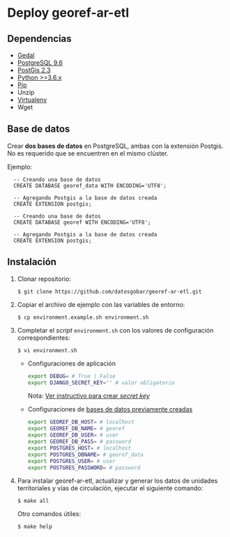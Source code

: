 # Deploy georef-ar-etl

## Dependencias

- [Gedal](http://www.gdal.org/index.html)
- [PostgreSQL 9.6](https://www.postgresql.org/download/)
- [PostGis 2.3](http://postgis.net/install/)
- [Python >=3.6.x](https://www.python.org/downloads/)
- [Pip](https://pip.pypa.io/en/stable/installing/)
- Unzip
- [Virtualenv](https://packaging.python.org/guides/installing-using-pip-and-virtualenv/)
- Wget

## Base de datos

Crear **dos bases de datos** en PostgreSQL, ambas con la extensión Postgis. No es requerido que se encuentren en el mismo clúster.

Ejemplo:

```plsql
  -- Creando una base de datos
  CREATE DATABASE georef_data WITH ENCODING='UTF8';

  -- Agregando Postgis a la base de datos creada
  CREATE EXTENSION postgis;
```

```plsql
  -- Creando una base de datos
  CREATE DATABASE georef WITH ENCODING='UTF8';

  -- Agregando Postgis a la base de datos creada
  CREATE EXTENSION postgis;
```

## Instalación

1. Clonar repositorio:

    `$ git clone https://github.com/datosgobar/georef-ar-etl.git`

2. Copiar el archivo de ejemplo con las variables de entorno:

    `$ cp environment.example.sh environment.sh`

3. Completar el _script_ `environment.sh` con los valores de configuración correspondientes:

    `$ vi environment.sh`

    - Configuraciones de aplicación

        ```bash
        export DEBUG= # True | False
        export DJANGO_SECRET_KEY='' # valor obligatorio
        ```

        Nota: [Ver instructivo para crear _secret key_](python3.6.md#secret-key)

    - Configuraciones de [bases de datos previamente creadas](#base-de-datos)

        ```bash
        export GEOREF_DB_HOST= # localhost
        export GEOREF_DB_NAME= # georef
        export GEOREF_DB_USER= # user
        export GEOREF_DB_PASS= # password
        export POSTGRES_HOST= # localhost
        export POSTGRES_DBNAME= # georef_data
        export POSTGRES_USER= # user
        export POSTGRES_PASSWORD= # password
        ```

4. Para instalar georef-ar-etl, actualizar y generar los datos de unidades territoriales y vías de circulación, ejecutar el siguiente comando:

    `$ make all`
    
    Otro comandos útiles:
    
    `$ make help`
